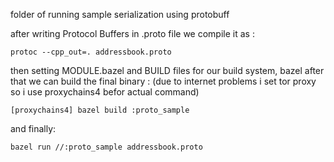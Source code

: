 folder of running sample serialization using protobuff

after writing Protocol Buffers in .proto file
we compile it as :
```
protoc --cpp_out=. addressbook.proto
```
then setting MODULE.bazel and BUILD files for our build system, bazel
after that we can build the final binary : (due to internet problems i set tor proxy so i use proxychains4 befor actual command)
```
[proxychains4] bazel build :proto_sample
```
and finally:
```
bazel run //:proto_sample addressbook.proto
```
